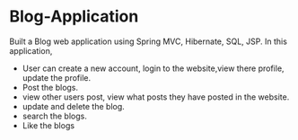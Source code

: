 # Blog-Application

Built a Blog web application using Spring MVC, Hibernate, SQL, JSP. In this application,

* User can create a new account, login to the website,view there profile, update the profile.
* Post the blogs.
* view other users post, view what posts they have posted in the website.
* update and delete the blog.
* search the blogs.
* Like the blogs
